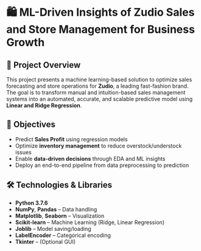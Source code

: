 # 🛍️ ML-Driven Insights of Zudio Sales and Store Management for Business Growth

## 📌 Project Overview

This project presents a machine learning-based solution to optimize sales forecasting and store operations for **Zudio**, a leading fast-fashion brand. The goal is to transform manual and intuition-based sales management systems into an automated, accurate, and scalable predictive model using **Linear and Ridge Regression**.

## 🚀 Objectives

- Predict **Sales Profit** using regression models
- Optimize **inventory management** to reduce overstock/understock issues
- Enable **data-driven decisions** through EDA and ML insights
- Deploy an end-to-end pipeline from data preprocessing to prediction

## 🛠️ Technologies & Libraries

- **Python 3.7.6**
- **NumPy**, **Pandas** – Data handling
- **Matplotlib**, **Seaborn** – Visualization
- **Scikit-learn** – Machine Learning (Ridge, Linear Regression)
- **Joblib** – Model saving/loading
- **LabelEncoder** – Categorical encoding
- **Tkinter** – (Optional GUI)




